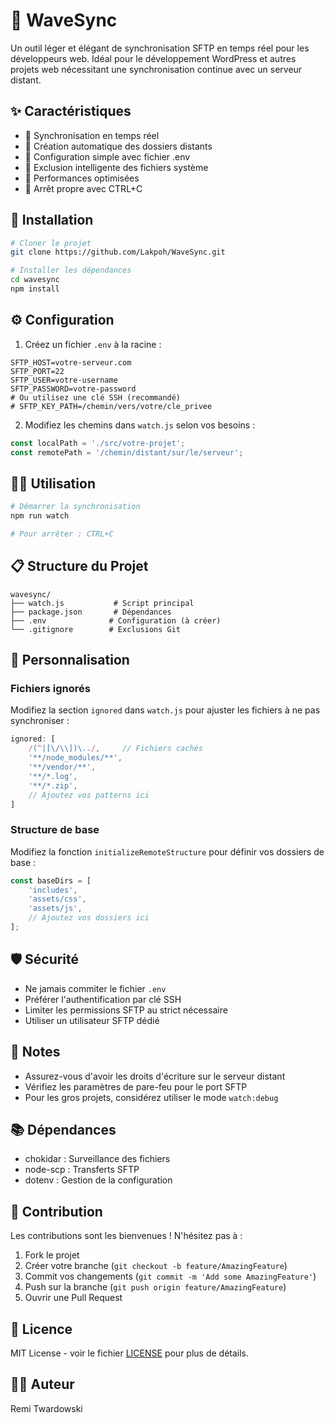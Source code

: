 # 🌊 WaveSync

Un outil léger et élégant de synchronisation SFTP en temps réel pour les développeurs web. Idéal pour le développement WordPress et autres projets web nécessitant une synchronisation continue avec un serveur distant.

## ✨ Caractéristiques

- 🔄 Synchronisation en temps réel
- 📁 Création automatique des dossiers distants
- 🎯 Configuration simple avec fichier .env
- 🚫 Exclusion intelligente des fichiers système
- 💨 Performances optimisées
- 🛑 Arrêt propre avec CTRL+C

## 🚀 Installation

```bash
# Cloner le projet
git clone https://github.com/Lakpoh/WaveSync.git

# Installer les dépendances
cd wavesync
npm install
```

## ⚙️ Configuration

1. Créez un fichier `.env` à la racine :

```env
SFTP_HOST=votre-serveur.com
SFTP_PORT=22
SFTP_USER=votre-username
SFTP_PASSWORD=votre-password
# Ou utilisez une clé SSH (recommandé)
# SFTP_KEY_PATH=/chemin/vers/votre/cle_privee
```

2. Modifiez les chemins dans `watch.js` selon vos besoins :

```javascript
const localPath = './src/votre-projet';
const remotePath = '/chemin/distant/sur/le/serveur';
```

## 🏃‍♂️ Utilisation

```bash
# Démarrer la synchronisation
npm run watch

# Pour arrêter : CTRL+C
```

## 📋 Structure du Projet

```
wavesync/
├── watch.js           # Script principal
├── package.json       # Dépendances
├── .env              # Configuration (à créer)
└── .gitignore        # Exclusions Git
```

## 🔧 Personnalisation

### Fichiers ignorés
Modifiez la section `ignored` dans `watch.js` pour ajuster les fichiers à ne pas synchroniser :

```javascript
ignored: [
    /(^|[\/\\])\../,     // Fichiers cachés
    '**/node_modules/**',
    '**/vendor/**',
    '**/*.log',
    '**/*.zip',
    // Ajoutez vos patterns ici
]
```

### Structure de base
Modifiez la fonction `initializeRemoteStructure` pour définir vos dossiers de base :

```javascript
const baseDirs = [
    'includes',
    'assets/css',
    'assets/js',
    // Ajoutez vos dossiers ici
];
```

## 🛡️ Sécurité

- Ne jamais commiter le fichier `.env`
- Préférer l'authentification par clé SSH
- Limiter les permissions SFTP au strict nécessaire
- Utiliser un utilisateur SFTP dédié

## 📝 Notes

- Assurez-vous d'avoir les droits d'écriture sur le serveur distant
- Vérifiez les paramètres de pare-feu pour le port SFTP
- Pour les gros projets, considérez utiliser le mode `watch:debug`

## 📚 Dépendances

- chokidar : Surveillance des fichiers
- node-scp : Transferts SFTP
- dotenv : Gestion de la configuration

## 🤝 Contribution

Les contributions sont les bienvenues ! N'hésitez pas à :
1. Fork le projet
2. Créer votre branche (`git checkout -b feature/AmazingFeature`)
3. Commit vos changements (`git commit -m 'Add some AmazingFeature'`)
4. Push sur la branche (`git push origin feature/AmazingFeature`)
5. Ouvrir une Pull Request

## 📜 Licence

MIT License - voir le fichier [LICENSE](LICENSE) pour plus de détails.

## 👨‍💻 Auteur

Remi Twardowski
